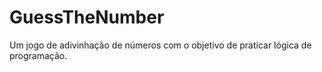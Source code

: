 # GuessTheNumber

Um jogo de adivinhação de números com o objetivo de praticar lógica de programação.
